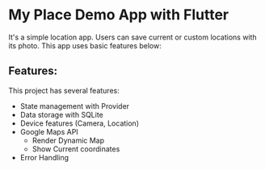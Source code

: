 # My Place Demo App with Flutter

It's a simple location app. Users can save current or custom locations with its photo. This app uses basic features below:

## Features:

This project has several features:

- State management with Provider
- Data storage with SQLite
- Device features (Camera, Location)
- Google Maps API
  - Render Dynamic Map
  - Show Current coordinates
- Error Handling